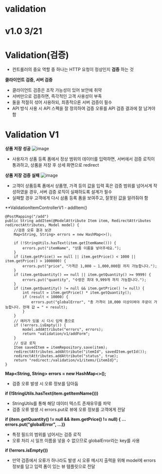 # validation
# v1.0 3/21
# Validation(검증)
- 컨트롤러의 중요 역할 중 하나는 HTTP 요청이 정상인지 **검증** 하는 것

**클라이언트 검증, 서버 검증**
- 클라이언트 검증은 조작 가능성이 있어 보안에 취약
- 서버만으로 검증하면, 즉각적인 고객 사용성이 부족
- 둘을 적절히 섞어 사용하되, 최종적으론 서버 검증이 필수
- API 방식 사용 시 API 스펙을 잘 정의하여 검증 오류를 API 검증 결과에 잘 남겨야 함

# Validation V1
**상품 저장 성공**
![image](https://user-images.githubusercontent.com/96407257/159284034-dac09e05-9df7-4a40-b6c1-cd6b71155a63.png)
- 사용자가 상품 등록 폼에서 정상 범위의 데이터를 입력하면, 서버에서 검증 로직이 통과하고, 상품을 저장 후 상세 화면으로 redirect

**상품 저장 검증 실패**
![image](https://user-images.githubusercontent.com/96407257/159284246-b0db54ba-7b39-4d76-8b9c-f10416371efd.png)
- 고객이 상품등록 폼에서 상품명, 가격 등의 값을 입력 혹은 검증 범위를 넘어서게 작성하였을 경우, 서버 검증 로직이 실패하도록 설계가 필수
- 실패할 경우 고객에게 다시 삼품 등록 폼을 보여주고, 잘못된 값을 알려줘야 함

**ValidationItemControllerV1 - addItem()

    @PostMapping("/add")
    public String addItem(@ModelAttribute Item item, RedirectAttributes redirectAttributes, Model model) {
        //검증 오류 결과 보관
        Map<String, String> errors = new HashMap<>();

        if (!StringUtils.hasText(item.getItemName())) {
            errors.put("itemName", "상품 이름을 넣어주세요.");
        }
        if (item.getPrice() == null || item.getPrice() < 1000 || item.getPrice() > 1000000) {
            errors.put("price", "가격은 1,000 ~ 1,000,000원 까지 가능합니다.");
        }
        if (item.getQuantity() == null || item.getQuantity() >= 9999) {
            errors.put("quantity", "수량은 최대 9,999개 까지 가능합니다.");
        }
        if (item.getQuantity() != null && item.getPrice() != null) {
            int result = item.getPrice() * item.getQuantity();
            if (result < 10000) {
                errors.put("globalError", "총 가격이 10,000 이상이여야 주문이 가능합니다. 현재 값 = " + result);
            }
        }
        // 에러가 있을 시 다시 입력 폼으로
        if (!errors.isEmpty()) {
            model.addAttribute("errors", errors);
            return "validation/v1/addForm";
        }
        // 성공 로직
        Item savedItem = itemRepository.save(item);
        redirectAttributes.addAttribute("itemId", savedItem.getId());
        redirectAttributes.addAttribute("status", true);
        return "redirect:/validation/v1/items/{itemId}";
    }
    
**Map<String, String> errors = new HashMap<>();**
- 검증 오류 발생 시 오류 정보를 담아둠

**if (!StringUtils.hasText(item.getItemName()))**
- StringUtils를 통해 해당 데이터 텍스트 존재유무를 파악
- 검증 오류 발생 시 errors.put로 뷰에 오류 정보를 고객에게 전달

**if (item.getQuantity() != null && item.getPrice() != null) { 
...
errors.put("globalError", ...)}**
- 특정 필드의 범위를 넘어서는 검증 로직
- 오류 처리 시 일프 이름을 넣을 수 없으므로 globalError라는 key를 사용

**if (!errors.isEmpty())**
- 만약 검증에서 오류가 하나라도 발생 시 오류 메시지 출력을 위해 model에 errors 정보를 담고 입력 폼이 있는 뷰 템플릿으로 전달
